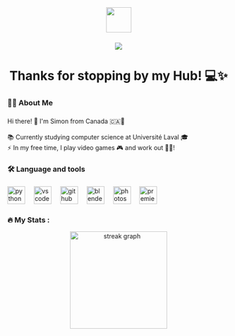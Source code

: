 <div align="center">
  <img height="57" src="https://i.ibb.co/YXyF0pC/Sans-titre-2.png"  />
</div>

###

<div align="center">
  <img src="https://visitor-badge.laobi.icu/badge?page_id=SimGoCode.SimGoCode&"  />
</div>

###

<h1 align="center">Thanks for stopping by my Hub! 💻✨</h1>

###

<h3 align="left">👩‍💻  About Me</h3>

###

<p align="left">Hi there! 👋 I'm Simon from Canada 🇨🇦🍁<br><br>📚 Currently studying computer science at Université Laval 🎓<br>⚡ In my free time, I play video games 🎮 and work out 🏋️‍♂️!</p>

###

<h3 align="left">🛠 Language and tools</h3>

###

<div align="left">
  <img src="https://cdn.jsdelivr.net/gh/devicons/devicon/icons/python/python-original.svg" height="40" alt="python logo"  />
  <img width="12" />
  <img src="https://cdn.jsdelivr.net/gh/devicons/devicon/icons/vscode/vscode-original.svg" height="40" alt="vscode logo"  />
  <img width="12" />
  <img src="https://cdn.jsdelivr.net/gh/devicons/devicon/icons/github/github-original.svg" height="40" alt="github logo"  />
  <img width="12" />
  <img src="https://cdn.jsdelivr.net/gh/devicons/devicon/icons/blender/blender-original.svg" height="40" alt="blender logo"  />
  <img width="12" />
  <img src="https://cdn.jsdelivr.net/gh/devicons/devicon/icons/photoshop/photoshop-plain.svg" height="40" alt="photoshop logo"  />
  <img width="12" />
  <img src="https://cdn.jsdelivr.net/gh/devicons/devicon/icons/premierepro/premierepro-plain.svg" height="40" alt="premierepro logo"  />
</div>

###

<h3 align="left">🔥   My Stats :</h3>
<div align="center">
  <img src="https://streak-stats.demolab.com?user=simgocode&mode=daily&theme=dark&hide_border=false&border_radius=5&order=3" height="220" alt="streak graph"  />
</div>


###
